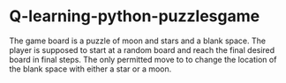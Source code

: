 # Q-learning-python-puzzlesgame
The game board is a puzzle of moon and stars and a blank space. The player is supposed to start at a random board and reach the final desired board in final steps. The only permitted move to to change the location of the blank space with either a star or a moon. 
